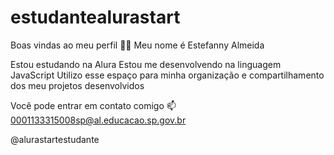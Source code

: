 # estudantealurastart

Boas vindas ao meu perfil 💙💙
Meu nome é Estefanny Almeida 

Estou estudando na Alura
Estou me desenvolvendo na linguagem JavaScript
Utilizo esse espaço para minha organização e compartilhamento dos meu projetos desenvolvidos

Você pode entrar em contato comigo 📫
0001133315008sp@al.educacao.sp.gov.br

@alurastartestudante
